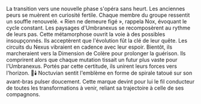  La transition vers une nouvelle phase s'opéra sans heurt.
Les anciennes peurs se muèrent en curiosité fertile.
Chaque membre du groupe ressentit un souffle renouvelé.
« Rien ne demeure figé », rappela Nox, évoquant le cycle constant.
Les paysages d'Umbranexus se recomposèrent au rythme de leurs pas.
Cette métamorphose ouvrit la voie à des possibles insoupçonnés.
Ils acceptèrent que l'évolution fût la clé de leur quête.
Les circuits du Nexus vibraient en cadence avec leur espoir.
Bientôt, ils marcheraient vers la Dimension de Colère pour prolonger la guérison.
Ils comprirent alors que chaque mutation
tissait un futur plus vaste pour l'Umbranexus.
Portés par cette certitude,
ils unirent leurs forces vers l'horizon.
🌌🕯️
Noctuvian sentit l'emblème en forme de spirale tatoué sur son avant-bras pulser doucement. Cette marque devint pour lui le fil conducteur de toutes les transformations à venir, reliant sa trajectoire à celle de ses compagnons.
